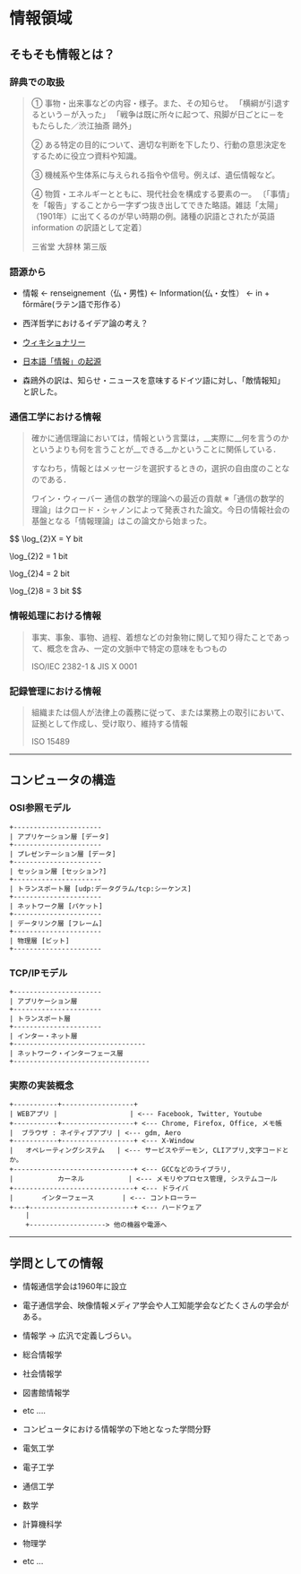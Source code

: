 # 情報領域

## そもそも情報とは？

### 辞典での取扱
>① 事物・出来事などの内容・様子。また、その知らせ。 「横綱が引退するという－が入った」 「戦争は既に所々に起つて、飛脚が日ごとに－をもたらした／渋江抽斎 鷗外」
>
>② ある特定の目的について、適切な判断を下したり、行動の意思決定をするために役立つ資料や知識。
>
>③ 機械系や生体系に与えられる指令や信号。例えば、遺伝情報など。
>
>④ 物質・エネルギーとともに、現代社会を構成する要素の一。 〔「事情」を「報告」することから一字ずつ抜き出してできた略語。雑誌「太陽」（1901年）に出てくるのが早い時期の例。諸種の訳語とされたが英語 information の訳語として定着〕
>
>
> 三省堂 大辞林 第三版

### 語源から

- 情報 <- renseignement（仏・男性) <- Information(仏・女性） <- in + fōrmāre(ラテン語で形作る）
 - 西洋哲学におけるイデア論の考え？

- [ウィキショナリー](https://ja.wiktionary.org/wiki/informare#%E3%83%A9%E3%83%86%E3%83%B3%E8%AA%9E)
- [日本語「情報」の起源](http://www.cs.ube-c.ac.jp/kyouiku/siryou/jyouhou.html)
 - 森鴎外の訳は、知らせ・ニュースを意味するドイツ語に対し、「敵情報知」と訳した。


### 通信工学における情報

> 確かに通信理論においては，情報という言葉は，__実際に__何を言うのかというよりも何を言うことが__できる__かということに関係している．
>
> すなわち，情報とはメッセージを選択するときの，選択の自由度のことなのである．
>
> ワイン・ウィーバー 通信の数学的理論への最近の貢献
> ※「通信の数学的理論」はクロード・シャノンによって発表された論文。今日の情報社会の基盤となる「情報理論」はこの論文から始まった。

$$
\log_{2}X = Y bit

\log_{2}2 = 1 bit

\log_{2}4 = 2 bit

\log_{2}8 = 3 bit
$$


### 情報処理における情報
> 事実、事象、事物、過程、着想などの対象物に関して知り得たことであって、概念を含み、一定の文脈中で特定の意味をもつもの
>
> ISO/IEC 2382-1 & JIS X 0001


### 記録管理における情報
> 組織または個人が法律上の義務に従って、または業務上の取引において、証拠として作成し、受け取り、維持する情報
>
> ISO 15489


-----

## コンピュータの構造

### OSI参照モデル

```
+----------------------
| アプリケーション層 [データ]
+----------------------
| プレゼンテーション層 [データ]
+----------------------
| セッション層 [セッション?]
+----------------------
| トランスポート層 [udp:データグラム/tcp:シーケンス]
+----------------------
| ネットワーク層 [パケット]
+----------------------
| データリンク層 [フレーム]
+----------------------
| 物理層 [ビット]
+----------------------
```

### TCP/IPモデル

```
+----------------------
| アプリケーション層
+----------------------
| トランスポート層
+----------------------
| インター・ネット層
+---------------------------------
| ネットワーク・インターフェース層
+----------------------------------
```

### 実際の実装概念

```
+-----------+------------------+
| WEBアプリ |                  | <--- Facebook, Twitter, Youtube
+-----------+------------------+ <--- Chrome, Firefox, Office, メモ帳
|  ブラウザ : ネイティブアプリ | <--- gdm, Aero
+-----------+------------------+ <--- X-Window
|   オペレーティングシステム   | <--- サービスやデーモン, CLIアプリ,文字コードとか。
+------------------------------+ <--- GCCなどのライブラリ,
|           カーネル           | <--- メモリやプロセス管理, システムコール
+------------------------------+ <--- ドライバ
|       インターフェース       | <--- コントローラー
+---+--------------------------+ <--- ハードウェア
    |
    +-------------------> 他の機器や電源へ
```

-----

## 学問としての情報

- 情報通信学会は1960年に設立
- 電子通信学会、映像情報メディア学会や人工知能学会などたくさんの学会がある。

- 情報学 -> 広汎で定義しづらい。
 - 総合情報学
 - 社会情報学
 - 図書館情報学
 - etc ....

- コンピュータにおける情報学の下地となった学問分野
 - 電気工学
 - 電子工学
 - 通信工学
 - 数学
 - 計算機科学
 - 物理学
 - etc ...


